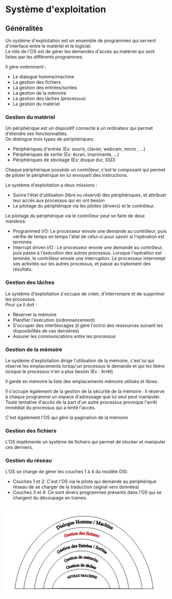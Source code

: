 # Système d'exploitation

## Généralités

Un système d'exploitation est un ensemble de programmes qui servent d'interface entre le matériel et le logiciel.  
Le rôle de l'OS est de gérer les demandes d'accès au matériel qui sont faites par les différents programmes.  

Il gère notemment :
- Le dialogue homme/machine
- La gestion des fichiers
- La gestion des entrées/sorties
- La gestion de la mémoire
- La gestion des tâches (processus)
- La gestion du matériel

### Gestion du matériel

Un périphérique est un dispositif connecté à un ordinateur qui permet d'étendre ses fonctionnalités.  
On distingue trois types de périphériques:
- Périphériques d'entrée (Ex: souris, clavier, webcam, micro , ...)
- Périphériques de sortie (Ex: écran, imprimante, ...)
- Périphériques de stockage (Ex: disque dur, SSD)

Chaque périphérique possède un contrôleur, c'est le composant qui permet de piloter le périphérique en lui envoyant des instructions.  

Le système d'exploitation a deux missions : 
- Suivre l'état d'utilisation (libre ou réservé) des périphériques, et attribuer leur accès aux processus qui en ont besoin
- Le pilotage du périphérique via les pilotes (drivers) et le contrôleur.

Le pilotage du périphérique via le contrôleur peut se faire de deux manières:
- Programmed I/O: Le processeur envoie une demande au contrôleur, puis vérifie de temps en temps l'état de celui-ci pour savoir si l'opération est terminée
- Interrupt driven I/O : Le processeur envoie une demande au contrôleur, puis passe à l'exécution des autres processus. Lorsque l'opération est teminée, le contrôleur envoie une interruption. Le processeur interrompt ses activités sur les autres processus, et passe au traitement des résultats.

### Gestion des tâches

Le système d'exploitation s'occupe de créer, d'interrompre et de supprimer les processus.  
Pour ça il doit : 
- Réserver la mémoire
- Planifier l'exécution (ordonnancement)
- S'occuper des interblocages (il gère l'octroi des ressources suivant les disponibilités de ces dernières)
- Assurer les communications entre les processus

### Gestion de la mémoire

Le système d'exploitation dirige l'utilisation de la mémoire, c'est lui qui réserve les emplacements lorsqu'un processus le demande et qui les libère lorsque le processus n'en a plus besoin (Ex : Arrêt)  

Il garde en mémoire la liste des emplacements mémoire utilisés et libres.

Il s'occupe également de la gestion de la sécurité de la mémoire : Il réserve à chaque programme un espace d'adressage que lui seul peut manipuler.  
Toute tentative d'accès de la part d'un autre processus provoque l'arrêt immédiat du processus qui a tenté l'accès.

C'est également l'OS qui gère la pagination de la mémoire

### Gestion des fichiers

L'OS implémente un système de fichiers qui permet de stocker et manipuler ces derniers.

### Gestion du réseau

L'OS se charge de gérer les couches 1 à 4 du modèle OSI:
- Couches 1 et 2: C'est l'OS via le pilote qui demande au périphérique réseau de se charger de la traduction (signal vers données)
- Couches 3 et 4: Ce sont divers programmes présents dans l'OS qui se chargent du découpage en trames.

![Schéma OS](../../images/os_schema.png)
